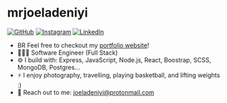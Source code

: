 # mrjoeladeniyi
 [![GitHub](https://img.shields.io/badge/GitHub-%20-white?logo=github&style=for-the-badge)](https://github.com)
[![Instagram](https://img.shields.io/badge/Instagram-%20-E4405F?logo=instagram&style=for-the-badge&logoColor=white)](https://www.instagram.com/)
[![LinkedIn](https://img.shields.io/badge/LinkedIn-%20-blue?logo=linkedin&style=for-the-badge&logoColor=white&color=blue)](https://www.linkedin.com/)

- BR Feel free to checkout my [portfolio website](https://joeladeniyi.dev)!
- 👨🏽‍💻 Software Engineer (Full Stack)
- ⚙️ I build with: Express, JavaScript, Node.js, React, Boostrap, SCSS, MongoDB, Postgres...
- ⚡ I enjoy photography, travelling, playing basketball, and lifting weights :)
- 📩 Reach out to me: joeladeniyi@protonmail.com
